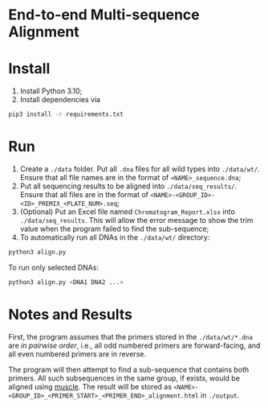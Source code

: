# End-to-end Multi-sequence Alignment

# Install
1. Install Python 3.10;
2. Install dependencies via
```bash
pip3 install -r requirements.txt
```

# Run
1. Create a `./data` folder. Put all `.dna` files for all wild types into `./data/wt/`. Ensure that all file names are 
in the format of `<NAME>_sequence.dna`;
2. Put all sequencing results to be aligned into `./data/seq_results/`. Ensure that all files are in the format of 
`<NAME>-<GROUP_ID>-<ID>_PREMIX_<PLATE_NUM>.seq`;
3. (Optional) Put an Excel file named `Chromatogram_Report.xlsx` into `./data/seq_results`. This will allow the error 
message to show the trim value when the program failed to find the sub-sequence; 
4. To automatically run all DNAs in the `./data/wt/` directory:
```bash
python3 align.py
```
To run only selected DNAs:
```bash
python3 align.py <DNA1 DNA2 ...>
```

# Notes and Results
First, the program assumes that the primers stored in the `./data/wt/*.dna` are _in pairwise order_, i.e., all odd numbered 
primers are forward-facing, and all even numbered primers are in reverse.

The program will then attempt to find a sub-sequence that contains both primers. All such subsequences in the same group,
if exists, would be aligned using [muscle](https://github.com/rcedgar/muscle). The result will be stored as 
`<NAME>-<GROUP_ID>_<PRIMER_START>_<PRIMER_END>_alignment.html` in `./output`.